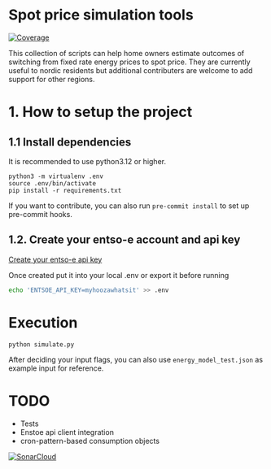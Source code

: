 # Spot price simulation tools

[![Coverage](https://sonarcloud.io/api/project_badges/measure?project=sherbie_spot-risk-assessment&metric=coverage)](https://sonarcloud.io/summary/overall?id=sherbie_spot-risk-assessment)

This collection of scripts can help home owners estimate outcomes of switching from fixed rate energy prices to spot price. They are currently useful to nordic residents but additional contributers are welcome to add support for other regions.

# 1. How to setup the project


## 1.1 Install dependencies
It is recommended to use python3.12 or higher.

```
python3 -m virtualenv .env
source .env/bin/activate
pip install -r requirements.txt
```

If you want to contribute, you can also run `pre-commit install` to set up pre-commit hooks.

## 1.2. Create your entso-e account and api key

[Create your entso-e api key](https://transparency.entsoe.eu/usrm/user/myAccountSettings)

Once created put it into your local .env or export it before running
```bash
echo 'ENTSOE_API_KEY=myhoozawhatsit' >> .env
```

# Execution

```
python simulate.py
```

After deciding your input flags, you can also use `energy_model_test.json` as example input for reference.

# TODO

- Tests
- Enstoe api client integration
- cron-pattern-based consumption objects

[![SonarCloud](https://sonarcloud.io/images/project_badges/sonarcloud-white.svg)](https://sonarcloud.io/summary/overall?id=sherbie_spot-risk-assessment)
